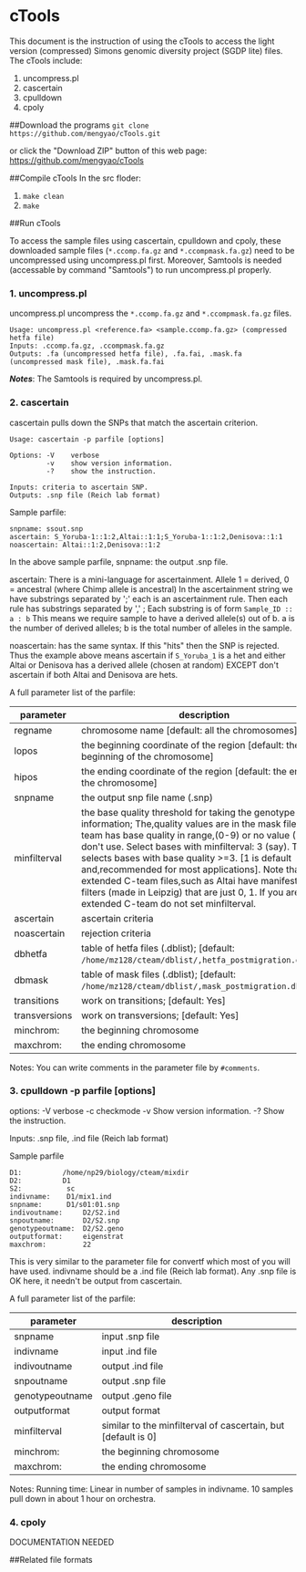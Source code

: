 # cTools

This document is the instruction of using the cTools to access the light
version (compressed) Simons genomic diversity project (SGDP lite) files. The
cTools include:

1. uncompress.pl
2. cascertain
3. cpulldown
4. cpoly

##Download the programs
`git clone https://github.com/mengyao/cTools.git`

or click the "Download ZIP" button of this web page:
https://github.com/mengyao/cTools

##Compile cTools
In the src floder:
1. `make clean`
2. `make`

##Run cTools

To access the sample files using cascertain, cpulldown and cpoly, these
downloaded sample files (`*.ccomp.fa.gz` and `*.ccompmask.fa.gz`) need to be
uncompressed using uncompress.pl first. Moreover, Samtools is needed (accessable
by command "Samtools") to run uncompress.pl properly.

### <a name="uncompress.pl"></a>1. uncompress.pl

uncompress.pl uncompress the `*.ccomp.fa.gz` and `*.ccompmask.fa.gz` files.
```
Usage: uncompress.pl <reference.fa> <sample.ccomp.fa.gz> (compressed hetfa file)
Inputs: .ccomp.fa.gz, .ccompmask.fa.gz
Outputs: .fa (uncompressed hetfa file), .fa.fai, .mask.fa (uncompressed mask file), .mask.fa.fai
```

***Notes***: The  Samtools is
required by uncompress.pl.

### 2. cascertain
cascertain pulls down the SNPs that match the ascertain criterion.

```
Usage: cascertain -p parfile [options]

Options: -V    verbose
         -v    show version information.
         -?    show the instruction.

Inputs: criteria to ascertain SNP.
Outputs: .snp file (Reich lab format)
```

Sample parfile:

```
snpname: ssout.snp
ascertain: S_Yoruba-1::1:2,Altai::1:1;S_Yoruba-1::1:2,Denisova::1:1
noascertain: Altai::1:2,Denisova::1:2
```
In the above sample parfile,
snpname: the output .snp file.

ascertain: There is a mini-language for ascertainment.  Allele 1 = derived, 0 =
ancestral (where Chimp allele is ancestral) In the ascertainment string we have
substrings separated by ';'  each is an ascertainment rule.  Then each rule has
substrings separated by ',' ; Each substring is of form `Sample_ID :: a : b`
This means we require sample to have a derived allele(s) out of b. a is the
number of derived alleles; b is the total number of alleles in the sample.

noascertain: has the same syntax.   If this "hits" then the SNP is rejected.
Thus the example above means ascertain if `S_Yoruba_1` is a het and either
Altai or Denisova has a derived allele (chosen at random) EXCEPT don't
ascertain if both Altai and Denisova are hets.

A full parameter list of the parfile:

| parameter     | description |
|---------|--------------------------------------------------|
| regname       | chromosome name [default: all the chromosomes] |
| lopos         | the beginning coordinate of the region [default: the beginning of the chromosome] |
| hipos         | the ending coordinate of the region [default: the end of the chromosome] |
| snpname       | the output snp file name (.snp) |
| minfilterval  | the base quality threshold for taking the genotype information; The,quality values are in the mask file. C team has base quality in range,(0-9) or no value (N/?) => don't use. Select bases with minfilterval: 3 (say). This selects bases with base quality >=3. [1 is default and,recommended for most applications]. Note that the extended C-team files,such as Altai have manifesto filters (made in Leipzig) that are just 0, 1. If you are using extended C-team do not set minfilterval. |
| ascertain     | ascertain criteria  |
| noascertain   | rejection criteria  |
| dbhetfa       | table of hetfa files (.dblist); [default: `/home/mz128/cteam/dblist/,hetfa_postmigration.dblist`]  |
| dbmask        | table of mask files (.dblist); [default: `/home/mz128/cteam/dblist/,mask_postmigration.dblis`]  |
| transitions   | work on transitions; [default: Yes]  |
| transversions | work on transversions; [default: Yes] |
|  minchrom:	| the beginning chromosome |
|  maxchrom:	| the ending chromosome |

Notes: You can write comments in the parameter file by `#comments`.

### 3. cpulldown  -p parfile [options]

options:
 -V	verbose
 -c	checkmode
 -v	Show version information.
 -? 	Show the instruction.


Inputs: .snp file, .ind file (Reich lab format)

Sample parfile

```
D1:          /home/np29/biology/cteam/mixdir
D2:          D1
S2:           sc
indivname:    D1/mix1.ind
snpname:      D1/s01:01.snp
indivoutname:     D2/S2.ind
snpoutname:       D2/S2.snp
genotypeoutname:  D2/S2.geno
outputformat:     eigenstrat
maxchrom:         22
```
This is very similar to the parameter file for convertf which most of you will
have used.  indivname should be a .ind file (Reich lab format). Any .snp file
is OK here, it needn't be output from cascertain.


A full parameter list of the parfile:

| parameter       | description        |
|-----------------|--------------------|
| snpname         | input .snp file    |
| indivname       | input .ind file    |
| indivoutname    | output .ind file   |
| snpoutname      | output .snp file   |
| genotypeoutname | output .geno file  |
| outputformat    | output format      |
| minfilterval    | similar to the minfilterval of  cascertain, but [default is 0] |
|  minchrom:	| the beginning chromosome
|  maxchrom:	| the ending chromosome



Notes: Running time: Linear in number of samples in indivname.  10 samples pull down
in about 1 hour on orchestra.

### 4. cpoly
DOCUMENTATION NEEDED

##Related file formats

<!--
Written by Nick on 6/15/14
Revised by Mengyao Zhao
Last revision: 11/26/14
-->
